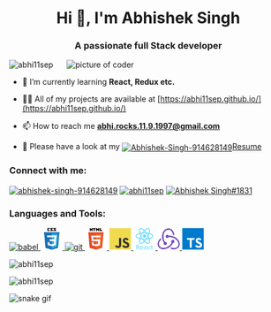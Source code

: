 <!-- [![MasterHead](http://www.pramukhdigital.com/wp-content/uploads/2018/07/New-PNC-Animated-Banners.gif)](http://abhi11sep.io)

<img align="right" width="400px" alt="picture of coder" src="https://thumbs.gfycat.com/ColorlessBitesizedKob-max-1mb.gif"/> -->

<!-- ![Alt Text](https://media.giphy.com/media/vFKqnCdLPNOKc/giphy.gif) -->
<h1 align="center">Hi 👋, I'm Abhishek Singh</h1>
<h3 align="center">A passionate full Stack developer</h3>
<img align="right" width="400px" alt="picture of coder" src="https://cdn-fleei.nitrocdn.com/qisXKjTnwzHvwleITWVPnwLYBndSpBxI/assets/static/optimized/rev-b0d270f/wp-content/uploads/2021/10/banner-gif.gif"/>


<p align="left"> <img src="https://komarev.com/ghpvc/?username=abhi11sep&label=Profile%20views&color=0e75b6&style=flat" alt="abhi11sep" /> </p>

- 🌱 I’m currently learning **React, Redux etc.**

- 👨‍💻 All of my projects are available at [https://abhi11sep.github.io/](https://abhi11sep.github.io/)

- 📫 How to reach me **abhi.rocks.11.9.1997@gmail.com**
<!-- -  Please have a look at my [https://drive.google.com/file/d/1KtcFdg0Zcu6nqk68Ic9WuHMfqZq2gffu/view?usp=share_link](RESUME) -->

- 📄 <span>Please have a look at my <a href="https://drive.google.com/file/d/1KtcFdg0Zcu6nqk68Ic9WuHMfqZq2gffu/view?usp=share_link" target="blank"><img align="center" src="https://i.pinimg.com/474x/88/3c/6b/883c6b93af660cb4c79e50635ae98e77.jpg" alt="Abhishek-Singh-914628149" height="20" />Resume</a></span>

<h3 align="left">Connect with me:</h3>
<p align="left">
<a href="https://linkedin.com/in/abhishek-singh-914628149" target="blank"><img align="center" src="https://raw.githubusercontent.com/rahuldkjain/github-profile-readme-generator/master/src/images/icons/Social/linked-in-alt.svg" alt="abhishek-singh-914628149" height="30" width="40" /></a>
<a href="https://codesandbox.com/abhi11sep" target="blank"><img align="center" src="https://raw.githubusercontent.com/rahuldkjain/github-profile-readme-generator/master/src/images/icons/Social/codesandbox.svg" alt="abhi11sep" height="30" width="40" /></a>
<a href="https://discord.gg/Abhishek Singh#1831" target="blank"><img align="center" src="https://raw.githubusercontent.com/rahuldkjain/github-profile-readme-generator/master/src/images/icons/Social/discord.svg" alt="Abhishek Singh#1831" height="30" width="40" /></a>
</p>

<h3 align="left">Languages and Tools:</h3>
<p align="left"> <a href="https://babeljs.io/" target="_blank" rel="noreferrer"> <img src="https://www.vectorlogo.zone/logos/babeljs/babeljs-icon.svg" alt="babel" width="40" height="40"/> </a> <a href="https://www.w3schools.com/css/" target="_blank" rel="noreferrer"> <img src="https://raw.githubusercontent.com/devicons/devicon/master/icons/css3/css3-original-wordmark.svg" alt="css3" width="40" height="40"/> </a> <a href="https://git-scm.com/" target="_blank" rel="noreferrer"> <img src="https://www.vectorlogo.zone/logos/git-scm/git-scm-icon.svg" alt="git" width="40" height="40"/> </a> <a href="https://www.w3.org/html/" target="_blank" rel="noreferrer"> <img src="https://raw.githubusercontent.com/devicons/devicon/master/icons/html5/html5-original-wordmark.svg" alt="html5" width="40" height="40"/> </a> <a href="https://developer.mozilla.org/en-US/docs/Web/JavaScript" target="_blank" rel="noreferrer"> <img src="https://raw.githubusercontent.com/devicons/devicon/master/icons/javascript/javascript-original.svg" alt="javascript" width="40" height="40"/> </a> <a href="https://reactjs.org/" target="_blank" rel="noreferrer"> <img src="https://raw.githubusercontent.com/devicons/devicon/master/icons/react/react-original-wordmark.svg" alt="react" width="40" height="40"/> </a> <a href="https://redux.js.org" target="_blank" rel="noreferrer"> <img src="https://raw.githubusercontent.com/devicons/devicon/master/icons/redux/redux-original.svg" alt="redux" width="40" height="40"/> </a> <a href="https://www.typescriptlang.org/" target="_blank" rel="noreferrer"> <img src="https://raw.githubusercontent.com/devicons/devicon/master/icons/typescript/typescript-original.svg" alt="typescript" width="40" height="40"/> </a> </p>

<!-- <p><img align="left" src="https://github-readme-stats.vercel.app/api/top-langs?username=abhi11sep&show_icons=true&locale=en&layout=compact" alt="abhi11sep" /></p> -->


<span>&nbsp;<img align="left" src="https://github-readme-stats.vercel.app/api?username=abhi11sep&show_icons=true&locale=en" alt="abhi11sep" /></span>

<span>&nbsp;<img align="left" src="https://github-readme-streak-stats.herokuapp.com/?user=abhi11sep&" alt="abhi11sep" /></span>

![snake gif](https://github.com/YOUR_USERNAME/YOUR_USERNAME/blob/output/github-contribution-grid-snake.gif)
